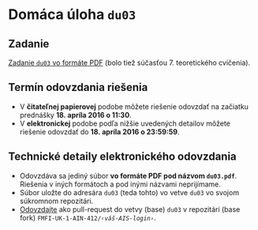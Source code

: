 Domáca úloha `du03`
===================

Zadanie
-------

[Zadanie `du03` vo formáte PDF](du03-zadanie.pdf)
(bolo tiež súčasťou 7. teoretického cvičenia).


Termín odovzdania riešenia
--------------------------

* V **čitateľnej papierovej** podobe môžete riešenie odovzdať
  na začiatku prednášky **18. apríla 2016 o 11:30**.
* V **elektronickej** podobe podľa nižšie uvedených detailov
  môžete riešenie odovzdať do **18. apríla 2016 o 23:59:59**.


Technické detaily elektronického odovzdania
-------------------------------------------

* Odovzdáva sa jediný súbor **vo formáte PDF pod názvom `du03.pdf`**.
  Riešenia v iných formátoch a pod inými názvami neprijímame.
* Súbor uložte do adresára `du03` (teda tohto)
  vo vetve `du03` vo svojom súkromnom repozitári.
* [Odovzdajte](../docs/odovzdavanie.md) ako pull-request do vetvy (base)
  `du03` v repozitári (base fork)
  <code>FMFI-UK-1-AIN-412/<var>‹váš-AIS-login›</var></code>.


